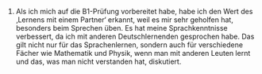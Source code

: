 
1. Als ich mich auf die B1-Prüfung vorbereitet habe, habe ich den Wert des ‚Lernens mit einem Partner‘ erkannt, weil es mir sehr geholfen hat, besonders beim Sprechen üben. Es hat meine Sprachkenntnisse verbessert, da ich mit anderen Deutschlernenden gesprochen habe. Das gilt nicht nur für das Sprachenlernen, sondern auch für verschiedene Fächer wie Mathematik und Physik, wenn man mit anderen Leuten lernt und das, was man nicht verstanden hat, diskutiert.